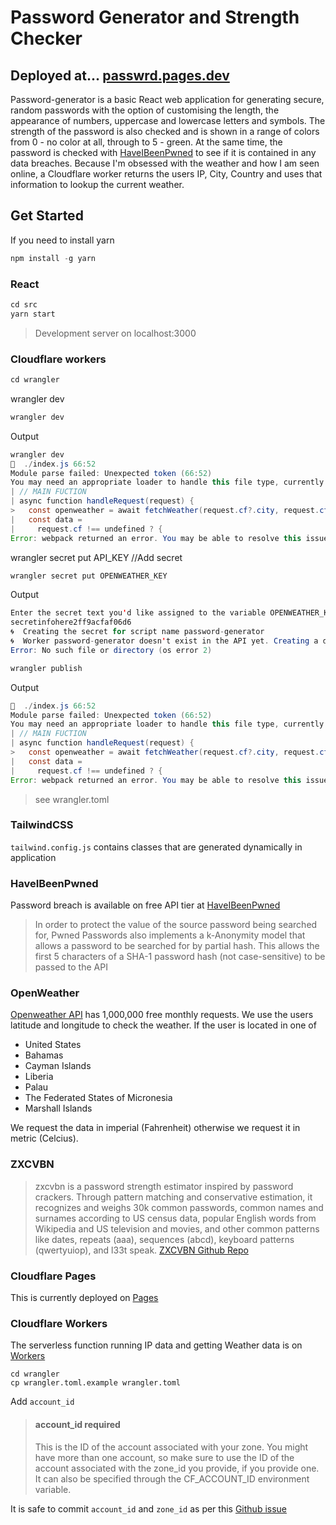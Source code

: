 # Password Generator and Strength Checker

## Deployed at... [passwrd.pages.dev](https://passwrd.pages.dev)

Password-generator is a basic React web application for generating secure, random passwords with the option of customising the length, the appearance of numbers, uppercase and lowercase letters and symbols.
The strength of the password is also checked and is shown in a range of colors from 0 - no color at all, through to 5 - green.
At the same time, the password is checked with [HaveIBeenPwned](https://haveibeenpwned.com/Passwords) to see if it is contained in any data breaches.
Because I'm obsessed with the weather and how I am seen online, a Cloudflare worker returns the users IP, City, Country and uses that information to lookup the current weather.

## Get Started

If you need to install yarn
```java
npm install -g yarn
```

### React

```java
cd src
yarn start
```

> Development server on localhost:3000

### Cloudflare workers

```java
cd wrangler
```

wrangler dev
```java
wrangler dev
```

Output
```java
wrangler dev
👀  ./index.js 66:52
Module parse failed: Unexpected token (66:52)
You may need an appropriate loader to handle this file type, currently no loaders are configured to process this file. See https://webpack.js.org/concepts#loaders
| // MAIN FUCTION
| async function handleRequest(request) {
>   const openweather = await fetchWeather(request.cf?.city, request.cf?.country, request.cf?.latitude, request.cf?.longitude)
|   const data =
|     request.cf !== undefined ? {
Error: webpack returned an error. You may be able to resolve this issue by running npm install.
```

wrangler secret put API_KEY  //Add secret
```java
wrangler secret put OPENWEATHER_KEY
```

Output
```java
Enter the secret text you'd like assigned to the variable OPENWEATHER_KEY on the script named password-generator:
secretinfohere2ff9acfaf06d6
🌀  Creating the secret for script name password-generator
🌀  Worker password-generator doesn't exist in the API yet. Creating a draft Worker so we can create new secret.
Error: No such file or directory (os error 2)
```

```java
wrangler publish
```

Output
```java
👀  ./index.js 66:52
Module parse failed: Unexpected token (66:52)
You may need an appropriate loader to handle this file type, currently no loaders are configured to process this file. See https://webpack.js.org/concepts#loaders
| // MAIN FUCTION
| async function handleRequest(request) {
>   const openweather = await fetchWeather(request.cf?.city, request.cf?.country, request.cf?.latitude, request.cf?.longitude)
|   const data =
|     request.cf !== undefined ? {
Error: webpack returned an error. You may be able to resolve this issue by running npm install.
```


> see wrangler.toml

### TailwindCSS

`tailwind.config.js` contains classes that are generated dynamically in application

### HaveIBeenPwned

Password breach is available on free API tier at [HaveIBeenPwned](https://haveibeenpwned.com/API/v3)

> In order to protect the value of the source password being searched for, Pwned Passwords also implements a k-Anonymity model that allows a password to be searched for by partial hash. This allows the first 5 characters of a SHA-1 password hash (not case-sensitive) to be passed to the API

### OpenWeather

[Openweather API](https://openweathermap.org/api) has 1,000,000 free monthly requests.
We use the users latitude and longitude to check the weather.
If the user is located in one of

- United States
- Bahamas
- Cayman Islands
- Liberia
- Palau
- The Federated States of Micronesia
- Marshall Islands

We request the data in imperial (Fahrenheit) otherwise we request it in metric (Celcius).

### ZXCVBN

> zxcvbn is a password strength estimator inspired by password crackers. Through pattern matching and conservative estimation, it recognizes and weighs 30k common passwords, common names and surnames according to US census data, popular English words from Wikipedia and US television and movies, and other common patterns like dates, repeats (aaa), sequences (abcd), keyboard patterns (qwertyuiop), and l33t speak.
> [ZXCVBN Github Repo](https://github.com/dropbox/zxcvbn)

### Cloudflare Pages

This is currently deployed on [Pages](https://pages.cloudflare.com/)

### Cloudflare Workers

The serverless function running IP data and getting Weather data is on [Workers](https://workers.cloudflare.com/)

```
cd wrangler
cp wrangler.toml.example wrangler.toml
```

Add `account_id`

> #### account_id required
>
> This is the ID of the account associated with your zone. You might have more than one account, so make sure to use the ID of the account associated with the zone_id you provide, if you provide one. It can also be specified through the CF_ACCOUNT_ID environment variable.

It is safe to commit `account_id` and `zone_id` as per this [Github issue](https://github.com/cloudflare/wrangler/issues/209#issuecomment-541654484)
